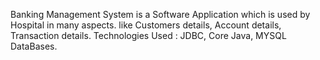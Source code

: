 Banking Management System is a Software Application which is used by Hospital in many aspects. like Customers details, Account details, Transaction details.
Technologies Used : JDBC, Core Java, MYSQL DataBases.
